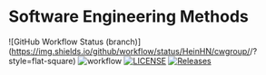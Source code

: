 # Software Engineering Methods
![GitHub Workflow Status (branch)](https://img.shields.io/github/workflow/status/HeinHN/cwgroup/<action AWrkflowforCountry.yml>/<branch>?style=flat-square)
![workflow](https://github.com/HeinHN/cwgroup/actions/workflows/main.yml/badge.svg)
[![LICENSE](https://img.shields.io/github/license/HeinHN/sem.svg?style=flat-square)](https://github.com/HeinHN/sem/blob/master/LICENSE)
[![Releases](https://img.shields.io/github/release/HeinHN/sem/all.svg?style=flat-square)](https://github.com/HeinHN/sem/releases)